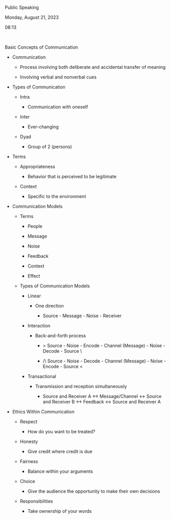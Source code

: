 Public Speaking

Monday, August 21, 2023

08:13

 

Basic Concepts of Communication

- Communication

  - Process involving both deliberate and accidental transfer of meaning

  - Involving verbal and nonverbal cues

- Types of Communication

  - Intra

    - Communication with oneself

  - Inter

    - Ever-changing

  - Dyad

    - Group of 2 (persons)

- Terms

  - Appropriateness

    - Behavior that is perceived to be legitimate

  - Context

    - Specific to the environment

- Communication Models

  - Terms

    - People

    - Message

    - Noise

    - Feedback

    - Context

    - Effect

  - Types of Communication Models

    - Linear

      - One direction

        - Source - Message - Noise - Receiver

    - Interaction

      - Back-and-forth process

        - \> Source - Noise - Encode - Channel (Message) - Noise - Decode - Source \\

        - /\\ Source - Noise - Decode - Channel (Message) - Noise - Encode - Source \<

    - Transactional

      - Transmission and reception simultaneously

        - Source and Receiver A \<-\> Message/Channel \<-\> Source and Receiver B \<-\> Feedback \<-\> Source and Receiver A

- Ethics Within Communication

  - Respect

    - How do you want to be treated?

  - Honesty

    - Give credit where credit is due

  - Fairness

    - Balance within your arguments

  - Choice

    - Give the audience the opportunity to make their own decisions

  - Responsibilities

    - Take ownership of your words


